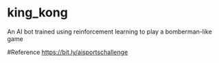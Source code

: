 # king_kong
An AI bot trained using reinforcement learning to play a bomberman-like game



#Reference
https://bit.ly/aisportschallenge
